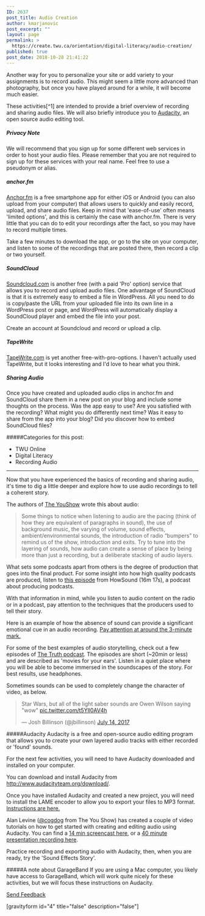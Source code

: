 ```yaml
---
ID: 2637
post_title: Audio Creation
author: kmarjanovic
post_excerpt: ""
layout: page
permalink: >
  https://create.twu.ca/orientation/digital-literacy/audio-creation/
published: true
post_date: 2018-10-28 21:41:22
---
```

Another way for you to personalize your site or add variety to your assignments is to record audio. This might seem a little more advanced than photography, but once you have played around for a while, it will become much easier.

These activities[^1] are intended to provide a brief overview of recording and sharing audio files. We will also briefly introduce you to <a href="http://www.audacityteam.org/">Audacity</a>, an open source audio editing tool.

<h5>Privacy Note</h5>

We will recommend that you sign up for some different web services in order to host your audio files. Please remember that you are not required to sign up for these services with your real name. Feel free to use a pseudonym or alias.

<h5>anchor.fm</h5>

<a href="https://anchor.fm">Anchor.fm</a> is a free smartphone app for either iOS or Android (you can also upload from your computer) that allows users to quickly and easily record, upload, and share audio files. Keep in mind that 'ease-of-use' often means 'limited options', and this is certainly the case with anchor.fm. There is very little that you can do to edit your recordings after the fact, so you may have to record multiple times.

Take a few minutes to download the app, or go to the site on your computer, and listen to some of the recordings that are posted there, then record a clip or two yourself.

<h5>SoundCloud</h5>

<a href="https://soundcloud.com/">Soundcloud.com</a> is another free (with a paid 'Pro' option) service that allows you to record and upload audio files. One advantage of SoundCloud is that it is extremely easy to embed a file in WordPress. All you need to do is copy/paste the URL from your uploaded file into its own line in a WordPress post or page, and WordPress will automatically display a SoundCloud player and embed the file into your post.

Create an account at Soundcloud and record or upload a clip.

<h5>TapeWrite</h5>

<a href="https://tapewrite.com/tapes/top">TapeWrite.com</a> is yet another free-with-pro-options. I haven't actually used TapeWrite, but it looks interesting and I'd love to hear what you think.

<h5>Sharing Audio</h5>

Once you have created and uploaded audio clips in anchor.fm and SoundCloud share them in a new post on your blog and include some thoughts on the process. Was the app easy to use? Are you satisfied with the recording? What might you do differently next time? Was it easy to share from the app into your blog? Did you discover how to embed SoundCloud files?

#####Categories for this post:
* TWU Online
* Digital Literacy
* Recording Audio

<hr />

Now that you have experienced the basics of recording and sharing audio, it's time to dig a little deeper and explore how to use audio recordings to tell a coherent story.

The authors of <a href="http://youshow.trubox.ca/about/schedule/unit-4-part-1/">The YouShow</a> wrote this about audio:

<blockquote>Some things to notice when listening to audio are the pacing (think of how they are equivalent of paragraphs in sound), the use of background music, the varying of volume, sound effects, ambient/environmental sounds, the introduction of radio “bumpers” to remind us of the show, introduction and exits. Try to tune into the layering of sounds, how audio can create a sense of place by being more than just a recording, but a deliberate stacking of audio layers.</blockquote>

What sets some podcasts apart from others is the degree of production that goes into the final product. For some insight into how high quality podcasts are produced, listen to <a href="https://transom.org/2012/dissecting-joanne-rosser-papermaker/">this episode</a> from HowSound (16m 17s), a podcast about producing podcasts.

With that information in mind, while you listen to audio content on the radio or in a podcast, pay attention to the techniques that the producers used to tell their story.

Here is an example of how the absence of sound can provide a significant emotional cue in an audio recording. <a href="https://create.twu.ca/orientation/ted-radio-hour-audio-demo/">Pay attention at around the 3-minute mark.</a>

For some of the best examples of audio storytelling, check out a few episodes of <a href="http://www.thetruthpodcast.com/">The Truth podcast</a>. The episodes are short (~20min or less) and are described as 'movies for your ears'. Listen in a quiet place where you will be able to become immersed in the soundscapes of the story. For best results, use headphones.

Sometimes sounds can be used to completely change the character of video, as below.

<blockquote class="twitter-tweet">
<p dir="ltr" lang="en">Star Wars, but all of the light saber sounds are Owen Wilson saying "wow" <a href="https://t.co/t5Yll0AV4h">pic.twitter.com/t5Yll0AV4h</a></p>
— Josh Billinson (@jbillinson) <a href="https://twitter.com/jbillinson/status/885981744620589056">July 14, 2017</a></blockquote>

#####Audacity
Audacity is a free and open-source audio editing program that allows you to create your own layered audio tracks with either recorded or 'found' sounds.

For the next few activities, you will need to have Audacity downloaded and installed on your computer.

You can download and install Audacity from http://www.audacityteam.org/download/.

Once you have installed Audacity and created a new project, you will need to install the LAME encoder to allow you to export your files to MP3 format. <a href="https://trinitywestern.teamdynamix.com/TDClient/KB/ArticleDet?ID=33356">Instructions are here.</a>

Alan Levine (<a href="https://twitter.com/cogdog">@cogdog</a> from The You Show) has created a couple of video tutorials on how to get started with creating and editing audio using Audacity. You can find a <a href="https://www.youtube.com/watch?v=gXfVKSx7WtY">14 min screencast here</a>, or a <a href="https://www.youtube.com/watch?v=cTw9ZwL0CTA">40 minute presentation recording here</a>.

Practice recording and exporting audio with Audacity, then, when you are ready, try the 'Sound Effects Story'.

#####A note about GarageBand
If you are using a Mac computer, you likely have access to GarageBand, which will work quite nicely for these activities, but we will focus these instructions on Audacity.

<!--themify_builder_static--><a href="#" data-behavior="toggle" data-label="Send Feedback" data-lesslabel="NVM" data-hover="light-green" data-remove="green"> Send Feedback </a>

[gravityform id="4" title="false" description="false"]

<!--/themify_builder_static-->
